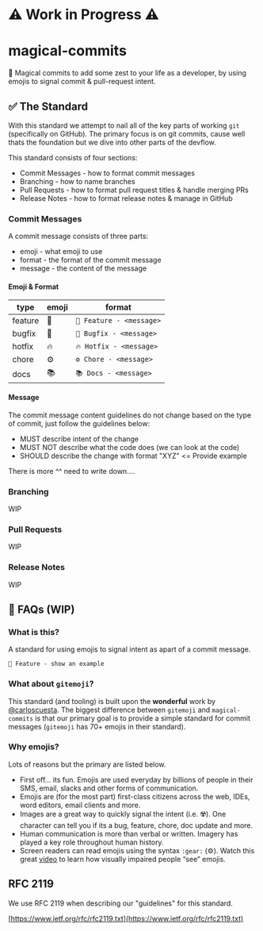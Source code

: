 # ⚠️ Work in Progress ⚠️

# magical-commits

:mage: Magical commits to add some zest to your life as a developer, by using emojis to signal commit & pull-request intent.

## ✅ The Standard

With this standard we attempt to nail all of the key parts of working `git` (specifically on GitHub). The primary focus is on git commits, cause well thats the foundation but we dive into other parts of the devflow.

This standard consists of four sections:

- Commit Messages - how to format commit messages
- Branching - how to name branches
- Pull Requests - how to format pull request titles & handle merging PRs
- Release Notes - how to format release notes & manage in GitHub

### Commit Messages

A commit message consists of three parts:

- emoji - what emoji to use
- format - the format of the commit message
- message - the content of the message

#### Emoji & Format

| type       | emoji | format                  |
|------------|-------|-------------------------|
| feature    | 🦄    | `🦄 Feature - <message>` |
| bugfix     | 🐛    | `🐛 Bugfix - <message>`  |
| hotfix     | 🔥    | `🔥 Hotfix - <message>`  |
| chore      | ⚙️     | `⚙️ Chore - <message>`   |
| docs       | 📚    | `📚 Docs - <message>`    |

#### Message

The commit message content guidelines do not change based on the type of commit, just follow the guidelines below:

- MUST describe intent of the change
- MUST NOT describe what the code does (we can look at the code)
- SHOULD describe the change with format "XYZ" <= Provide example

There is more ^^ need to write down....

### Branching

WIP

### Pull Requests

WIP

### Release Notes

WIP

## 🤨 FAQs (WIP)

### What is this?

A standard for using emojis to signal intent as apart of a commit message.

```shell
🦄 Feature - show an example
```

### What about `gitemoji`?

This standard (and tooling) is built upon the **wonderful** work by [@carloscuesta](https://github.com/carloscuesta). The biggest difference between `gitemoji` and `magical-commits` is that our primary goal is to provide a simple standard for commit messages (`gitemoji` has 70+ emojis in their standard).

### Why emojis?

Lots of reasons but the primary are listed below.

- First off... its fun. Emojis are used everyday by billions of people in their SMS, email, slacks and other forms of communication.
- Emojis are (for the most part) first-class citizens across the web, IDEs, word editors, email clients and more.
- Images are a great way to quickly signal the intent (i.e. ☢️). One character can tell you if its a bug, feature, chore, doc update and more.
- Human communication is more than verbal or written. Imagery has played a key role throughout human history.
- Screen readers can read emojis using the syntax `:gear:` (⚙️). Watch this great [video](https://www.youtube.com/watch?v=PvTicDOkOTA&t=216s) to learn how visually impaired people “see” emojis.

## RFC 2119

We use RFC 2119 when describing our "guidelines" for this standard.

[https://www.ietf.org/rfc/rfc2119.txt](https://www.ietf.org/rfc/rfc2119.txt)